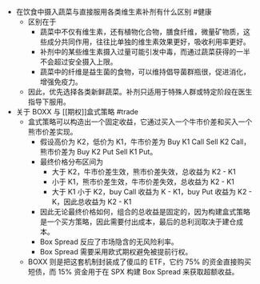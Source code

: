 - 在饮食中摄入蔬菜与直接服用各类维生素补剂有什么区别 #健康
	- 区别在于
		- 蔬菜中不仅有维生素，还有植物化合物，膳食纤维，微量矿物质，这些成分共同作用，往往比单独的维生素效果更好，吸收利用率更好。
		- 补剂中的某些维生素摄入过量可能引发中毒，而通过蔬菜获得的一半不会超过安全摄入上限。
		- 蔬菜中的纤维是益生菌的食物，可以维持倡导菌群瓶很，促进消化，增强免疫力。
	- 因此，优先选择各类新鲜蔬菜。补剂只适用于特殊人群或特定阶段在医生指导下服用。
- 关于 BOXX 与 [[期权]]盒式策略 #trade
	- 盒式策略可以构造出一个固定收益，它通过买入一个牛市价差和买入一个熊市价差实现。
		- 假设高价为 K2，低价为 K1，牛市价差为 Buy K1 Call Sell K2 Call，熊市价差为 Buy K2 Put Sell K1 Put。
		- 最终价格分布区间为
			- 大于 K2，牛市价差生效，熊市价差失效，总收益为 K2 - K1
			- 小于 K1，熊市价差生效，牛市价差失效，总收益为 K2 - K1
			- 大于 K1 小于 K2，buy Call 收益为 K - K1，buy Put 收益为 K2 - K，因此总收益为 K2 - K1
		- 因此无论最终价格如何，组合的总收益是固定的，因为构建盒式策略是一个买方策略，因此需要付出成本，最后的总利润取决于建仓成本。
		- Box Spread 反应了市场隐含的无风险利率。
		- Box Spread 需要采用欧式期权避免被提前行权。
	- BOXX 则是把这套机制封装成了傻瓜的 ETF，它约 75% 的资金直接购买短债，而 15% 资金用于在 SPX 构建 Box Spread 来获取超额收益。